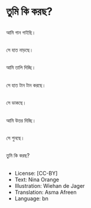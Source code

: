 # তুমি কি করছ?

##
আমি গান গাইছি।

##
সে হাত নাড়ছে।

##
আমি তালি দিচ্ছি।

##
সে হাত টান টান করছে।

##
সে ডাকছে।

##
আমি উত্তর দিচ্ছি।

##
সে শুনছে।

##
তুমি কি করছ?

##
* License: [CC-BY]
* Text: Nina Orange
* Illustration: Wiehan de Jager
* Translation: Asma Afreen
* Language: bn
